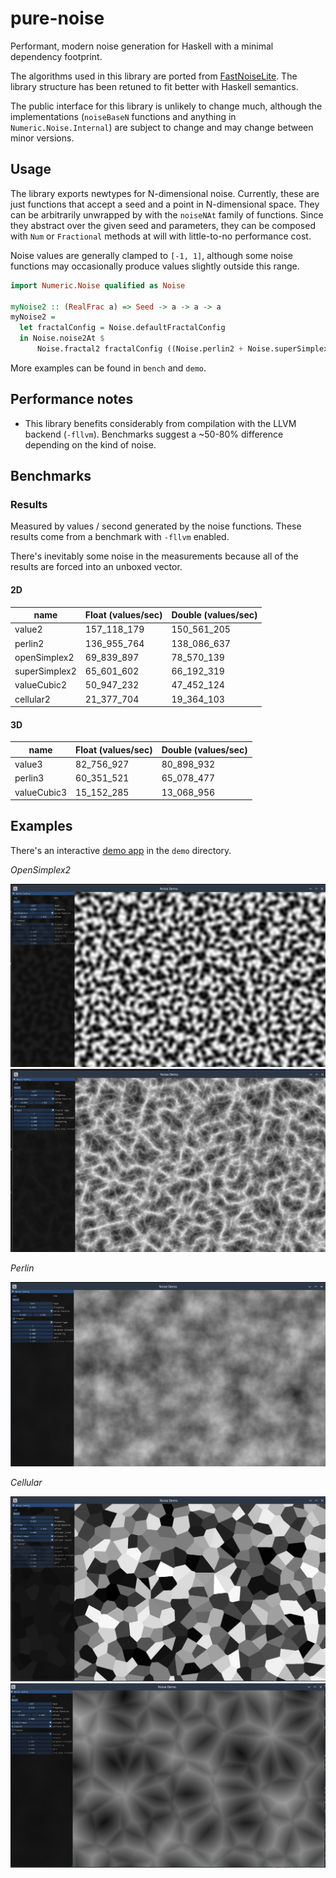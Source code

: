 # pure-noise

Performant, modern noise generation for Haskell with a minimal dependency footprint.

The algorithms used in this library are ported from [FastNoiseLite](https://github.com/Auburn/FastNoiseLite). The library structure has been retuned to fit better with Haskell semantics.

The public interface for this library is unlikely to change much, although the implementations (`noiseBaseN` functions and anything in `Numeric.Noise.Internal`) are subject to change and may change between minor versions.

## Usage

The library exports newtypes for N-dimensional noise. Currently, these are just functions that accept a seed and a point in N-dimensional space. They can be arbitrarily unwrapped by with the `noiseNAt` family of functions. Since they abstract over the given seed and parameters, they can be composed with `Num` or `Fractional` methods at will with little-to-no performance cost.

Noise values are generally clamped to `[-1, 1]`, although some noise functions may occasionally produce values slightly outside this range.

```haskell
import Numeric.Noise qualified as Noise

myNoise2 :: (RealFrac a) => Seed -> a -> a -> a
myNoise2 =
  let fractalConfig = Noise.defaultFractalConfig
  in Noise.noise2At $
      Noise.fractal2 fractalConfig ((Noise.perlin2 + Noise.superSimplex2) / 2)
```

More examples can be found in `bench` and `demo`.

## Performance notes

- This library benefits considerably from compilation with the LLVM backend (`-fllvm`). Benchmarks suggest a ~50-80% difference depending on the kind of noise.

## Benchmarks

### Results

Measured by values / second generated by the noise functions. These results come from a benchmark with `-fllvm` enabled.

There's inevitably some noise in the measurements because all of the results are forced into an unboxed vector.

#### 2D

| name          | Float (values/sec) | Double (values/sec) |
| ------------- | ------------------ | ------------------- |
| value2        | 157_118_179        | 150_561_205         |
| perlin2       | 136_955_764        | 138_086_637         |
| openSimplex2  | 69_839_897         | 78_570_139          |
| superSimplex2 | 65_601_602         | 66_192_319          |
| valueCubic2   | 50_947_232         | 47_452_124          |
| cellular2     | 21_377_704         | 19_364_103          |

#### 3D

| name        | Float (values/sec) | Double (values/sec) |
| ----------- | ------------------ | ------------------- |
| value3      | 82_756_927         | 80_898_932          |
| perlin3     | 60_351_521         | 65_078_477          |
| valueCubic3 | 15_152_285         | 13_068_956          |

## Examples

There's an interactive [demo app](https://github.com/jtnuttall/pure-noise/tree/main/demo) in the `demo` directory.

_OpenSimplex2_

![OpenSimplex2](https://raw.githubusercontent.com/jtnuttall/pure-noise/main/demo/images/opensimplex.png)
![OpenSimplex2 ridged](https://raw.githubusercontent.com/jtnuttall/pure-noise/main/demo/images/opensimplex-ridged.png)

_Perlin_

![Perlin fBm](https://raw.githubusercontent.com/jtnuttall/pure-noise/main/demo/images/perlin-fbm.png)

_Cellular_

![value](https://raw.githubusercontent.com/jtnuttall/pure-noise/main/demo/images/cell-value.png)
![distance2add](https://raw.githubusercontent.com/jtnuttall/pure-noise/main/demo/images/cell-d2.png)
